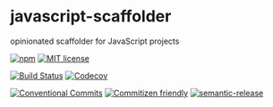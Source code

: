 # javascript-scaffolder

opinionated scaffolder for JavaScript projects

<!-- consumer badges -->
[![npm][npm-badge]][npm-link]
[![MIT license][license-badge]][license-link]

<!-- status badges -->
[![Build Status][ci-badge]][ci-link]
[![Codecov](https://img.shields.io/codecov/c/github/travi/javascript-scaffolder.svg)](https://codecov.io/github/travi/javascript-scaffolder)


<!-- contribution badges -->
[![Conventional Commits][commit-convention-badge]][commit-convention-link]
[![Commitizen friendly][commitizen-badge]][commitizen-link]
[![semantic-release](https://img.shields.io/badge/%20%20%F0%9F%93%A6%F0%9F%9A%80-semantic--release-e10079.svg)](https://github.com/semantic-release/semantic-release)

[npm-link]: https://www.npmjs.com/package/@travi/javascript-scaffolder
[npm-badge]: https://img.shields.io/npm/v/@travi/javascript-scaffolder.svg
[license-link]: LICENSE
[license-badge]: https://img.shields.io/github/license/travi/javascript-scaffolder.svg
[ci-link]: https://travis-ci.org/travi/javascript-scaffolder
[ci-badge]: https://img.shields.io/travis/travi/javascript-scaffolder.svg?branch=master
[commit-convention-link]: https://conventionalcommits.org
[commit-convention-badge]: https://img.shields.io/badge/Conventional%20Commits-1.0.0-yellow.svg
[commitizen-link]: http://commitizen.github.io/cz-cli/
[commitizen-badge]: https://img.shields.io/badge/commitizen-friendly-brightgreen.svg
